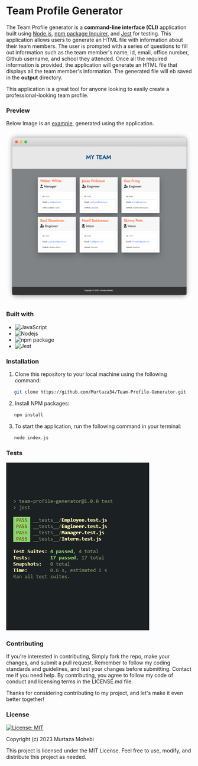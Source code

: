 # Team Profile Generator

The Team Profile generator is a **command-line interface (CLI)** application built using [Node.js](https://nodejs.org/en/), [npm package Inquirer](https://www.npmjs.com/package/inquirer), and [Jest](https://jestjs.io) for testing. This application allows users to generate an HTML file with information about their team members. The user is prompted with a series of questions to fill out information such as the team member's name, id, email, office number, Github username, and school they attended. Once all the required information is provided, the application will generate an HTML file that displays all the team member's information. The generated file will eb saved in the **output** directory. 

This application is a great tool for anyone looking to easily create a professional-looking team profile.

### Preview

Below Image is an [example,](./output/team.html) generated using the application.

![App Screenshot](./Assets/frame_generic_light.png)

### Built with

- ![JavaScript](https://img.shields.io/badge/JavaScript-323330?style=for-the-badge&logo=javascript&logoColor=F7DF1E)
- ![Nodejs](https://img.shields.io/badge/Node.js-339933?style=for-the-badge&logo=nodedotjs&logoColor=white)
- ![npm package](https://img.shields.io/badge/npm-CB3837?style=for-the-badge&logo=npm&logoColor=white)
- ![Jest](https://img.shields.io/badge/-jest-%23C21325?style=for-the-badge&logo=jest&logoColor=white)

### Installation

1. Clone this repository to your local machine using the following command:

```sh
   git clone https://github.com/Murtaza34/Team-Profile-Generator.git
```

2. Install NPM packages:

```sh
   npm install
```

3. To start the application, run the following command in your terminal:

```sh
   node index.js
```

### Tests

![App Screenshot](./Assets//tests.jpg)

### Contributing

If you're interested in contributing, Simply fork the repo, make your changes, and submit a pull request. Remember to follow my coding standards and guidelines, and test your changes before submitting. Contact me if you need help. By contributing, you agree to follow my code of conduct and licensing terms in the LICENSE.md file.

Thanks for considering contributing to my project, and let's make it even better together!

### License

[![License: MIT](https://img.shields.io/badge/License-MIT-yellow.svg)](https://opensource.org/licenses/MIT)

Copyright (c) 2023 Murtaza Mohebi

This project is licensed under the MIT License. Feel free to use, modify, and distribute this project as needed.